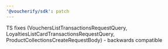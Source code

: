 ```yaml
---
'@voucherify/sdk': patch
---
```


TS fixes (VouchersListTransactionsRequestQuery, LoyaltiesListCardTransactionsRequestQuery, ProductCollectionsCreateRequestBody) - backwards compatible
